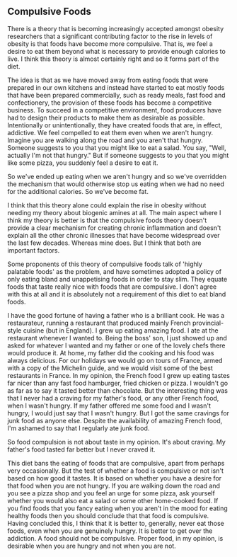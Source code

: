 <a name="compulsive"></a>
## Compulsive Foods

There is a theory that is becoming increasingly accepted amongst obesity researchers that a significant contributing factor to the rise in levels of obesity is that foods have become more compulsive. That is, we feel a desire to eat them beyond what is necessary to provide enough calories to live. I think this theory is almost certainly right and so it forms part of the diet.

The idea is that as we have moved away from eating foods that were prepared in our own kitchens and instead have started to eat mostly foods that have been prepared commercially, such as ready meals, fast food and confectionery, the provision of these foods has become a competitive business. To succeed in a competitive environment, food producers have had to design their products to make them as desirable as possible. Intentionally or unintentionally, they have created foods that are, in effect, addictive. We feel compelled to eat them even when we aren't hungry. Imagine you are walking along the road and you aren't that hungry. Someone suggests to you that you might like to eat a salad. You say, "Well, actually I'm not that hungry." But if someone suggests to you that you might like some pizza, you suddenly feel a desire to eat it. 

So we've ended up eating when we aren't hungry and so we've overridden the mechanism that would otherwise stop us eating when we had no need for the additional calories. So we've become fat.

I think that this theory alone could explain the rise in obesity without needing my theory about biogenic amines at all. The main aspect where I think my theory is better is that the compulsive foods theory doesn't provide a clear mechanism for creating chronic inflammation and doesn't explain all the other chronic illnesses that have become widespread over the last few decades. Whereas mine does. But I think that both are important factors. 

Some proponents of this theory of compulsive foods talk of 'highly palatable foods' as the problem, and have sometimes adopted a policy of only eating bland and unappetising foods in order to stay slim. They equate foods that taste really nice with foods that are compulsive. I don't agree with this at all and it is absolutely not a requirement of this diet to eat bland foods.

I have the good fortune of having a father who is a brilliant cook. He was a restaurateur, running a restaurant that produced mainly French provincial-style cuisine (but in England). I grew up eating amazing food. I ate at the restaurant whenever I wanted to. Being the boss' son, I just showed up and asked for whatever I wanted and my father or one of the lovely chefs there would produce it. At home, my father did the cooking and his food was always delicious. For our holidays we would go on tours of France, armed with a copy of the Michelin guide, and we would visit some of the best restaurants in France. In my opinion, the French food I grew up eating tastes far nicer than any fast food hamburger, fried chicken or pizza. I wouldn't go as far as to say it tasted better than chocolate. But the interesting thing was that I never had a craving for my father's food, or any other French food, when I wasn't hungry. If my father offered me some food and I wasn't hungry, I would just say that I wasn't hungry. But I got the same cravings for junk food as anyone else. Despite the availability of amazing French food, I'm ashamed to say that I regularly ate junk food.

So food compulsion is not about taste in my opinion. It's about craving. My father's food tasted far better but I never craved it.

This diet bans the eating of foods that are compulsive, apart from perhaps very occasionally. But the test of whether a food is compulsive or not isn't based on how good it tastes. It is based on whether you have a desire for that food when you are not hungry. If you are walking down the road and you see a pizza shop and you feel an urge for some pizza, ask yourself whether you would also eat a salad or some other home-cooked food. If you find foods that you fancy eating when you aren't in the mood for eating healthy foods then you should conclude that that food is compulsive. Having concluded this, I think that it is better to, generally, never eat those foods, even when you are genuinely hungry. It is better to get over the addiction. A food should not be compulsive. Proper food, in my opinion, is desirable when you are hungry and not when you are not.

